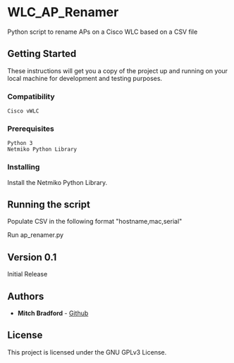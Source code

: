 # WLC_AP_Renamer

Python script to rename APs on a Cisco WLC based on a CSV file

## Getting Started

These instructions will get you a copy of the project up and running on your local machine for development and testing purposes.

### Compatibility

```
Cisco vWLC
```

### Prerequisites

```
Python 3
Netmiko Python Library
```

### Installing

Install the Netmiko Python Library.

## Running the script

Populate CSV in the following format "hostname,mac,serial"

Run ap_renamer.py

## Version 0.1
Initial Release

## Authors

* **Mitch Bradford** - [Github](https://github.com/mitchbradford)

## License

This project is licensed under the GNU GPLv3 License.
